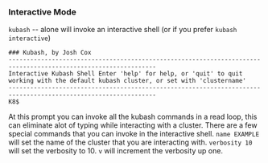 ### Interactive Mode

`kubash` --  alone will invoke an interactive shell (or if you prefer
`kubash interactive`)

```
### Kubash, by Josh Cox
---------------------------------------------------------------------------------------------------------------
Interactive Kubash Shell Enter 'help' for help, or 'quit' to quit
working with the default kubash cluster, or set with 'clustername'
---------------------------------------------------------------------------------------------------------------
K8$ 
```

At this prompt you can invoke all the kubash commands in a read loop,
this can eliminate alot of typing while interacting with a cluster.
There are a few special commands that you can invoke in the interactive
shell.  `name EXAMPLE` will set the name of the cluster that you are
interacting with.  `verbosity 10` will set the verbosity to 10. `v` will
increment the verbosity up one.
